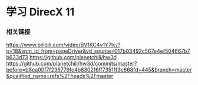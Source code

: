 
# 学习 DirecX 11

### 相关链接

https://www.bilibili.com/video/BV1KC4y1Y7tc/?p=18&spm_id_from=pageDriver&vd_source=017b03492c567e4ef504667b7b633d73
https://github.com/planetchili/hw3d
https://github.com/planetchili/hw3d/commits/master?before=b8ea00f7f236779fc4b8302f6ff73511f3c668fd+445&branch=master&qualified_name=refs%2Fheads%2Fmaster